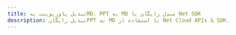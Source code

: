 ---title: تبدیل پاورپوینت بهMD، PPT به MD مبدل رایگان یا Net SDKdescription: تبدیل رایگانPPT به MD با استفاده از Net Cloud APIs & SDK. همچنین اسناد Microsoft PowerPoint را در Cloud ایجاد، ویرایش و رندر کنید.---